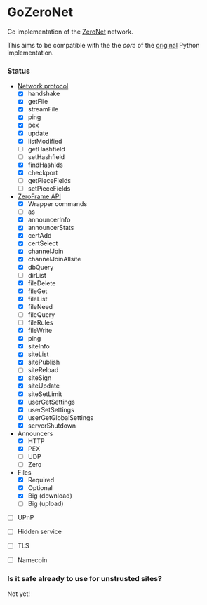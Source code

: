 # GoZeroNet
Go implementation of the [ZeroNet](http://zeronet.io/) network.

This aims to be compatible with the the _core_ of the [original](https://github.com/HelloZeroNet/ZeroNet) Python implementation.


### Status

- [Network protocol](https://zeronet.io/docs/help_zeronet/network_protocol/)
    - [x] handshake
    - [x] getFile
    - [x] streamFile
    - [x] ping
    - [x] pex
    - [x] update
    - [x] listModified
    - [ ] getHashfield
    - [ ] setHashfield
    - [x] findHashIds
    - [x] checkport
    - [ ] getPieceFields
    - [ ] setPieceFields
- [ZeroFrame API](https://zeronet.io/docs/site_development/zeroframe_api_reference/)
    - [x] Wrapper commands
    - [ ] as
    - [x] announcerInfo
    - [x] announcerStats
    - [x] certAdd
    - [x] certSelect
    - [x] channelJoin
    - [x] channelJoinAllsite
    - [x] dbQuery
    - [ ] dirList
    - [x] fileDelete
    - [x] fileGet
    - [x] fileList
    - [x] fileNeed
    - [ ] fileQuery
    - [ ] fileRules
    - [x] fileWrite
    - [x] ping
    - [x] siteInfo
    - [x] siteList
    - [x] sitePublish
    - [ ] siteReload
    - [x] siteSign
    - [x] siteUpdate
    - [x] siteSetLimit
    - [x] userGetSettings
    - [x] userSetSettings
    - [x] userGetGlobalSettings
    - [x] serverShutdown
- Announcers
    - [X] HTTP
    - [x] PEX
    - [ ] UDP
    - [ ] Zero
- Files
    - [x] Required
    - [x] Optional
    - [x] Big (download)
    - [ ] Big (upload)
- [ ] UPnP
- [ ] Hidden service
- [ ] TLS
- [ ] Namecoin


### Is it safe already to use for unstrusted sites?
Not yet!
